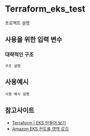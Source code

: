 # Terraform_eks_test
프로젝트 설명

## 사용을 위한 입력 변수

### 대략적인 구조


``` aaa
구조 설명
```

## 사용예시
``` aaa
사용 예시 설명
```

## 참고사이트
* [Terraform | EKS 만들어 보기](https://no-easy-dev.tistory.com/39)
* [Amazon EKS 컨트롤 영역 로깅](https://docs.aws.amazon.com/ko_kr/eks/latest/userguide/control-plane-logs.html)
